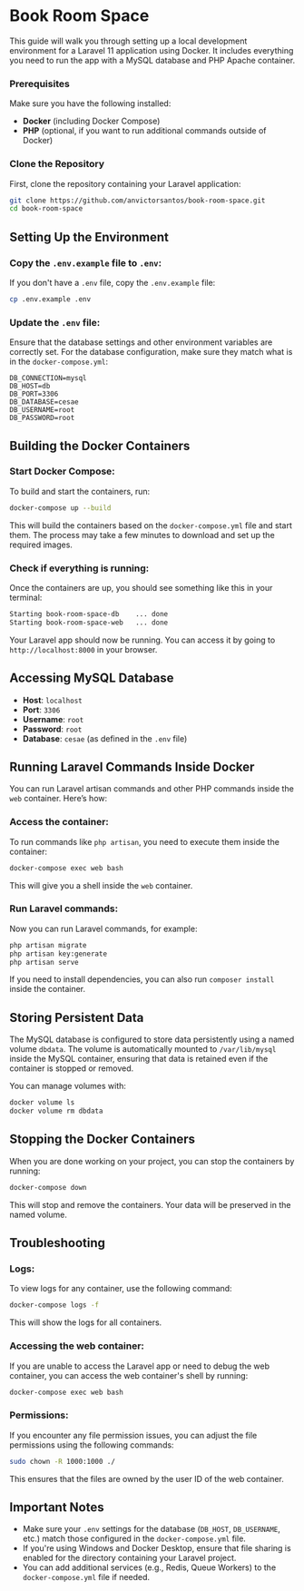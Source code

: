 # Book Room Space

This guide will walk you through setting up a local development environment for a Laravel 11 application using Docker. It includes everything you need to run the app with a MySQL database and PHP Apache container.

### Prerequisites

Make sure you have the following installed:

- **Docker** (including Docker Compose)
- **PHP** (optional, if you want to run additional commands outside of Docker)

### Clone the Repository

First, clone the repository containing your Laravel application:

```bash
git clone https://github.com/anvictorsantos/book-room-space.git
cd book-room-space
```


## Setting Up the Environment

### Copy the `.env.example` file to `.env`:

If you don't have a `.env` file, copy the `.env.example` file:

```bash
cp .env.example .env
```

### Update the `.env` file:

Ensure that the database settings and other environment variables are correctly set. For the database configuration, make sure they match what is in the `docker-compose.yml`:

```env
DB_CONNECTION=mysql
DB_HOST=db
DB_PORT=3306
DB_DATABASE=cesae
DB_USERNAME=root
DB_PASSWORD=root
```

## Building the Docker Containers

### Start Docker Compose:

To build and start the containers, run:

```bash
docker-compose up --build
```

This will build the containers based on the `docker-compose.yml` file and start them. The process may take a few minutes to download and set up the required images.

### Check if everything is running:

Once the containers are up, you should see something like this in your terminal:

```bash
Starting book-room-space-db    ... done
Starting book-room-space-web   ... done
```

Your Laravel app should now be running. You can access it by going to `http://localhost:8000` in your browser.

## Accessing MySQL Database

- **Host**: `localhost`
- **Port**: `3306`
- **Username**: `root`
- **Password**: `root`
- **Database**: `cesae` (as defined in the `.env` file)

## Running Laravel Commands Inside Docker

You can run Laravel artisan commands and other PHP commands inside the `web` container. Here’s how:

### Access the container:

To run commands like `php artisan`, you need to execute them inside the container:

```bash
docker-compose exec web bash
```

This will give you a shell inside the `web` container.

### Run Laravel commands:

Now you can run Laravel commands, for example:

```bash
php artisan migrate
php artisan key:generate
php artisan serve
```

If you need to install dependencies, you can also run `composer install` inside the container.

## Storing Persistent Data

The MySQL database is configured to store data persistently using a named volume `dbdata`. The volume is automatically mounted to `/var/lib/mysql` inside the MySQL container, ensuring that data is retained even if the container is stopped or removed.

You can manage volumes with:

```bash
docker volume ls
docker volume rm dbdata
```

## Stopping the Docker Containers

When you are done working on your project, you can stop the containers by running:

```bash
docker-compose down
```

This will stop and remove the containers. Your data will be preserved in the named volume.

## Troubleshooting

### Logs:

To view logs for any container, use the following command:

```bash
docker-compose logs -f
```

This will show the logs for all containers.

### Accessing the web container:

If you are unable to access the Laravel app or need to debug the web container, you can access the web container's shell by running:

```bash
docker-compose exec web bash
```

### Permissions:

If you encounter any file permission issues, you can adjust the file permissions using the following commands:

```bash
sudo chown -R 1000:1000 ./
```

This ensures that the files are owned by the user ID of the web container.

## Important Notes

- Make sure your `.env` settings for the database (`DB_HOST`, `DB_USERNAME`, etc.) match those configured in the `docker-compose.yml` file.
- If you're using Windows and Docker Desktop, ensure that file sharing is enabled for the directory containing your Laravel project.
- You can add additional services (e.g., Redis, Queue Workers) to the `docker-compose.yml` file if needed.
